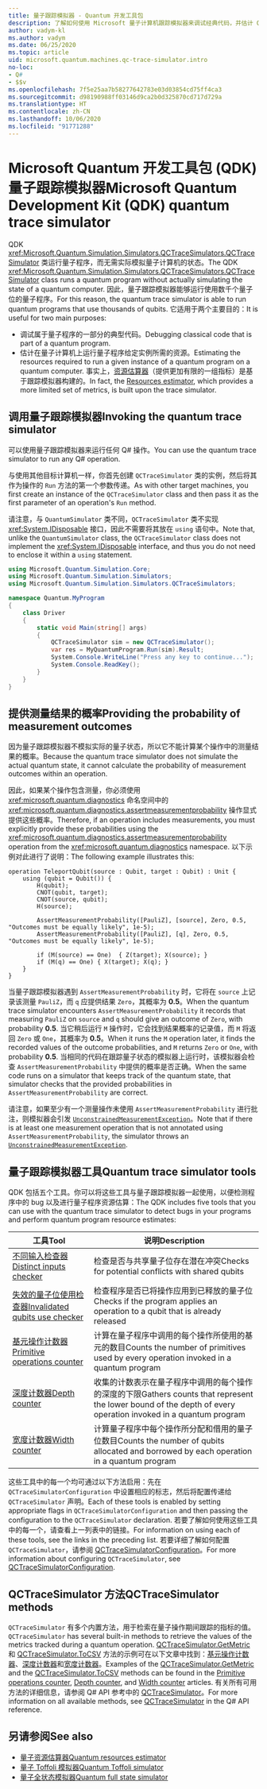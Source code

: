 ```yaml
---
title: 量子跟踪模拟器 - Quantum 开发工具包
description: 了解如何使用 Microsoft 量子计算机跟踪模拟器来调试经典代码，并估计 Q# 程序的资源要求。
author: vadym-kl
ms.author: vadym
ms.date: 06/25/2020
ms.topic: article
uid: microsoft.quantum.machines.qc-trace-simulator.intro
no-loc:
- Q#
- $$v
ms.openlocfilehash: 7f5e25aa7b58277642783e03d03854cd75ff4ca3
ms.sourcegitcommit: d98190988ff03146d9ca2b0d325870cd717d729a
ms.translationtype: HT
ms.contentlocale: zh-CN
ms.lasthandoff: 10/06/2020
ms.locfileid: "91771288"
---
```

# <a name="microsoft-quantum-development-kit-qdk-quantum-trace-simulator"></a><span data-ttu-id="47de3-103">Microsoft Quantum 开发工具包 (QDK) 量子跟踪模拟器</span><span class="sxs-lookup"><span data-stu-id="47de3-103">Microsoft Quantum Development Kit (QDK) quantum trace simulator</span></span>

<span data-ttu-id="47de3-104">QDK <xref:Microsoft.Quantum.Simulation.Simulators.QCTraceSimulators.QCTraceSimulator> 类运行量子程序，而无需实际模拟量子计算机的状态。</span><span class="sxs-lookup"><span data-stu-id="47de3-104">The QDK <xref:Microsoft.Quantum.Simulation.Simulators.QCTraceSimulators.QCTraceSimulator> class runs a quantum program without actually simulating the state of a quantum computer.</span></span> <span data-ttu-id="47de3-105">因此，量子跟踪模拟器能够运行使用数千个量子位的量子程序。</span><span class="sxs-lookup"><span data-stu-id="47de3-105">For this reason, the quantum trace simulator is able to run quantum programs that use thousands of qubits.</span></span>  <span data-ttu-id="47de3-106">它适用于两个主要目的：</span><span class="sxs-lookup"><span data-stu-id="47de3-106">It is useful for two main purposes:</span></span> 

* <span data-ttu-id="47de3-107">调试属于量子程序的一部分的典型代码。</span><span class="sxs-lookup"><span data-stu-id="47de3-107">Debugging classical code that is part of a quantum program.</span></span> 
* <span data-ttu-id="47de3-108">估计在量子计算机上运行量子程序给定实例所需的资源。</span><span class="sxs-lookup"><span data-stu-id="47de3-108">Estimating the resources required to run a given instance of a quantum program on a quantum computer.</span></span> <span data-ttu-id="47de3-109">事实上，[资源估算器](xref:microsoft.quantum.machines.resources-estimator)（提供更加有限的一组指标）是基于跟踪模拟器构建的。</span><span class="sxs-lookup"><span data-stu-id="47de3-109">In fact, the [Resources estimator](xref:microsoft.quantum.machines.resources-estimator), which provides a more limited set of metrics, is built upon the trace simulator.</span></span>

## <a name="invoking-the-quantum-trace-simulator"></a><span data-ttu-id="47de3-110">调用量子跟踪模拟器</span><span class="sxs-lookup"><span data-stu-id="47de3-110">Invoking the quantum trace simulator</span></span>

<span data-ttu-id="47de3-111">可以使用量子跟踪模拟器来运行任何 Q# 操作。</span><span class="sxs-lookup"><span data-stu-id="47de3-111">You can use the quantum trace simulator to run any Q# operation.</span></span>

<span data-ttu-id="47de3-112">与使用其他目标计算机一样，你首先创建 `QCTraceSimulator` 类的实例，然后将其作为操作的 `Run` 方法的第一个参数传递。</span><span class="sxs-lookup"><span data-stu-id="47de3-112">As with other target machines, you first create an instance of the `QCTraceSimulator` class and then pass it as the first parameter of an operation's `Run` method.</span></span>

<span data-ttu-id="47de3-113">请注意，与 `QuantumSimulator` 类不同，`QCTraceSimulator` 类不实现 <xref:System.IDisposable> 接口，因此不需要将其放在 `using` 语句中。</span><span class="sxs-lookup"><span data-stu-id="47de3-113">Note that, unlike the `QuantumSimulator` class, the `QCTraceSimulator` class does not implement the <xref:System.IDisposable> interface, and thus you do not need to enclose it within a `using` statement.</span></span>

```csharp
using Microsoft.Quantum.Simulation.Core;
using Microsoft.Quantum.Simulation.Simulators;
using Microsoft.Quantum.Simulation.Simulators.QCTraceSimulators;

namespace Quantum.MyProgram
{
    class Driver
    {
        static void Main(string[] args)
        {
            QCTraceSimulator sim = new QCTraceSimulator();
            var res = MyQuantumProgram.Run(sim).Result;
            System.Console.WriteLine("Press any key to continue...");
            System.Console.ReadKey();
        }
    }
}
```

## <a name="providing-the-probability-of-measurement-outcomes"></a><span data-ttu-id="47de3-114">提供测量结果的概率</span><span class="sxs-lookup"><span data-stu-id="47de3-114">Providing the probability of measurement outcomes</span></span>

<span data-ttu-id="47de3-115">因为量子跟踪模拟器不模拟实际的量子状态，所以它不能计算某个操作中的测量结果的概率。</span><span class="sxs-lookup"><span data-stu-id="47de3-115">Because the quantum trace simulator does not simulate the actual quantum state, it cannot calculate the probability of measurement outcomes within an operation.</span></span> 

<span data-ttu-id="47de3-116">因此，如果某个操作包含测量，你必须使用 <xref:microsoft.quantum.diagnostics> 命名空间中的 <xref:microsoft.quantum.diagnostics.assertmeasurementprobability> 操作显式提供这些概率。</span><span class="sxs-lookup"><span data-stu-id="47de3-116">Therefore, if an operation includes measurements, you must explicitly provide these probabilities using the <xref:microsoft.quantum.diagnostics.assertmeasurementprobability> operation from the <xref:microsoft.quantum.diagnostics> namespace.</span></span> <span data-ttu-id="47de3-117">以下示例对此进行了说明：</span><span class="sxs-lookup"><span data-stu-id="47de3-117">The following example illustrates this:</span></span>

```qsharp
operation TeleportQubit(source : Qubit, target : Qubit) : Unit {
    using (qubit = Qubit()) {
        H(qubit);
        CNOT(qubit, target);
        CNOT(source, qubit);
        H(source);

        AssertMeasurementProbability([PauliZ], [source], Zero, 0.5, "Outcomes must be equally likely", 1e-5);
        AssertMeasurementProbability([PauliZ], [q], Zero, 0.5, "Outcomes must be equally likely", 1e-5);

        if (M(source) == One)  { Z(target); X(source); }
        if (M(q) == One) { X(target); X(q); }
    }
}
```

<span data-ttu-id="47de3-118">当量子跟踪模拟器遇到 `AssertMeasurementProbability` 时，它将在 `source` 上记录该测量 `PauliZ`，而 `q` 应提供结果 `Zero`，其概率为 **0.5**。</span><span class="sxs-lookup"><span data-stu-id="47de3-118">When the quantum trace simulator encounters `AssertMeasurementProbability` it records that measuring `PauliZ` on `source` and `q` should give an outcome of `Zero`, with probability **0.5**.</span></span> <span data-ttu-id="47de3-119">当它稍后运行 `M` 操作时，它会找到结果概率的记录值，而 `M` 将返回 `Zero` 或 `One`，其概率为 **0.5**。</span><span class="sxs-lookup"><span data-stu-id="47de3-119">When it runs the `M` operation later, it finds the recorded values of the outcome probabilities, and `M` returns `Zero` or `One`, with probability **0.5**.</span></span> <span data-ttu-id="47de3-120">当相同的代码在跟踪量子状态的模拟器上运行时，该模拟器会检查 `AssertMeasurementProbability` 中提供的概率是否正确。</span><span class="sxs-lookup"><span data-stu-id="47de3-120">When the same code runs on a simulator that keeps track of the quantum state, that simulator checks that the provided probabilities in `AssertMeasurementProbability` are correct.</span></span>

<span data-ttu-id="47de3-121">请注意，如果至少有一个测量操作未使用 `AssertMeasurementProbability` 进行批注，则模拟器会引发 [`UnconstrainedMeasurementException`](https://docs.microsoft.com/dotnet/api/microsoft.quantum.simulation.simulators.qctracesimulators.unconstrainedmeasurementexception)。</span><span class="sxs-lookup"><span data-stu-id="47de3-121">Note that if there is at least one measurement operation that is not annotated using `AssertMeasurementProbability`, the simulator throws an [`UnconstrainedMeasurementException`](https://docs.microsoft.com/dotnet/api/microsoft.quantum.simulation.simulators.qctracesimulators.unconstrainedmeasurementexception).</span></span>

## <a name="quantum-trace-simulator-tools"></a><span data-ttu-id="47de3-122">量子跟踪模拟器工具</span><span class="sxs-lookup"><span data-stu-id="47de3-122">Quantum trace simulator tools</span></span>

<span data-ttu-id="47de3-123">QDK 包括五个工具。你可以将这些工具与量子跟踪模拟器一起使用，以便检测程序中的 bug 以及进行量子程序资源估算：</span><span class="sxs-lookup"><span data-stu-id="47de3-123">The QDK includes five tools that you can use with the quantum trace simulator to detect bugs in your programs and perform quantum program resource estimates:</span></span> 

|<span data-ttu-id="47de3-124">工具</span><span class="sxs-lookup"><span data-stu-id="47de3-124">Tool</span></span> | <span data-ttu-id="47de3-125">说明</span><span class="sxs-lookup"><span data-stu-id="47de3-125">Description</span></span> |
|-----| -----|
|[<span data-ttu-id="47de3-126">不同输入检查器</span><span class="sxs-lookup"><span data-stu-id="47de3-126">Distinct inputs checker</span></span>](xref:microsoft.quantum.machines.qc-trace-simulator.distinct-inputs) |<span data-ttu-id="47de3-127">检查是否与共享量子位存在潜在冲突</span><span class="sxs-lookup"><span data-stu-id="47de3-127">Checks for potential conflicts with shared qubits</span></span> |
|[<span data-ttu-id="47de3-128">失效的量子位使用检查器</span><span class="sxs-lookup"><span data-stu-id="47de3-128">Invalidated qubits use checker</span></span>](xref:microsoft.quantum.machines.qc-trace-simulator.invalidated-qubits)  |<span data-ttu-id="47de3-129">检查程序是否已将操作应用到已释放的量子位</span><span class="sxs-lookup"><span data-stu-id="47de3-129">Checks if the program applies an operation to a qubit that is already released</span></span> |
|[<span data-ttu-id="47de3-130">基元操作计数器</span><span class="sxs-lookup"><span data-stu-id="47de3-130">Primitive operations counter</span></span>](xref:microsoft.quantum.machines.qc-trace-simulator.primitive-counter)  | <span data-ttu-id="47de3-131">计算在量子程序中调用的每个操作所使用的基元的数目</span><span class="sxs-lookup"><span data-stu-id="47de3-131">Counts the number of primitives used by every operation invoked in a quantum program</span></span>  |
|[<span data-ttu-id="47de3-132">深度计数器</span><span class="sxs-lookup"><span data-stu-id="47de3-132">Depth counter</span></span>](xref:microsoft.quantum.machines.qc-trace-simulator.depth-counter)  |<span data-ttu-id="47de3-133">收集的计数表示在量子程序中调用的每个操作的深度的下限</span><span class="sxs-lookup"><span data-stu-id="47de3-133">Gathers counts that represent the lower bound of the depth of every operation invoked in a quantum program</span></span>   |
|[<span data-ttu-id="47de3-134">宽度计数器</span><span class="sxs-lookup"><span data-stu-id="47de3-134">Width counter</span></span>](xref:microsoft.quantum.machines.qc-trace-simulator.width-counter)  |<span data-ttu-id="47de3-135">计算量子程序中每个操作所分配和借用的量子位数目</span><span class="sxs-lookup"><span data-stu-id="47de3-135">Counts the number of qubits allocated and borrowed by each operation in a quantum program</span></span> |

<span data-ttu-id="47de3-136">这些工具中的每一个均可通过以下方法启用：先在 `QCTraceSimulatorConfiguration` 中设置相应的标志，然后将配置传递给 `QCTraceSimulator` 声明。</span><span class="sxs-lookup"><span data-stu-id="47de3-136">Each of these tools is enabled by setting appropriate flags in `QCTraceSimulatorConfiguration` and then passing the configuration to the `QCTraceSimulator` declaration.</span></span> <span data-ttu-id="47de3-137">若要了解如何使用这些工具中的每一个，请查看上一列表中的链接。</span><span class="sxs-lookup"><span data-stu-id="47de3-137">For information on using each of these tools, see the links in the preceding list.</span></span> <span data-ttu-id="47de3-138">若要详细了解如何配置 `QCTraceSimulator`，请参阅 [QCTraceSimulatorConfiguration](xref:Microsoft.Quantum.Simulation.Simulators.QCTraceSimulators.QCTraceSimulatorConfiguration)。</span><span class="sxs-lookup"><span data-stu-id="47de3-138">For more information about configuring `QCTraceSimulator`, see [QCTraceSimulatorConfiguration](xref:Microsoft.Quantum.Simulation.Simulators.QCTraceSimulators.QCTraceSimulatorConfiguration).</span></span>

## <a name="qctracesimulator-methods"></a><span data-ttu-id="47de3-139">QCTraceSimulator 方法</span><span class="sxs-lookup"><span data-stu-id="47de3-139">QCTraceSimulator methods</span></span>

<span data-ttu-id="47de3-140">`QCTraceSimulator` 有多个内置方法，用于检索在量子操作期间跟踪的指标的值。</span><span class="sxs-lookup"><span data-stu-id="47de3-140">`QCTraceSimulator` has several built-in methods to retrieve the values of the metrics tracked during a quantum operation.</span></span> <span data-ttu-id="47de3-141">[QCTraceSimulator.GetMetric](https://docs.microsoft.com/dotnet/api/microsoft.quantum.simulation.simulators.qctracesimulators.qctracesimulator.getmetric) 和 [QCTraceSimulator.ToCSV](https://docs.microsoft.com/dotnet/api/microsoft.quantum.simulation.simulators.qctracesimulators.qctracesimulator.tocsv) 方法的示例可在以下文章中找到：[基元操作计数器](xref:microsoft.quantum.machines.qc-trace-simulator.primitive-counter)、[深度计数器](xref:microsoft.quantum.machines.qc-trace-simulator.depth-counter)和[宽度计数器](xref:microsoft.quantum.machines.qc-trace-simulator.width-counter)。</span><span class="sxs-lookup"><span data-stu-id="47de3-141">Examples of the [QCTraceSimulator.GetMetric](https://docs.microsoft.com/dotnet/api/microsoft.quantum.simulation.simulators.qctracesimulators.qctracesimulator.getmetric) and the [QCTraceSimulator.ToCSV](https://docs.microsoft.com/dotnet/api/microsoft.quantum.simulation.simulators.qctracesimulators.qctracesimulator.tocsv) methods can be found in the [Primitive operations counter](xref:microsoft.quantum.machines.qc-trace-simulator.primitive-counter), [Depth counter](xref:microsoft.quantum.machines.qc-trace-simulator.depth-counter), and [Width counter](xref:microsoft.quantum.machines.qc-trace-simulator.width-counter) articles.</span></span> <span data-ttu-id="47de3-142">有关所有可用方法的详细信息，请参阅 Q# API 参考中的 [QCTraceSimulator](xref:Microsoft.Quantum.Simulation.Simulators.QCTraceSimulators.QCTraceSimulator)。</span><span class="sxs-lookup"><span data-stu-id="47de3-142">For more information on all available methods, see [QCTraceSimulator](xref:Microsoft.Quantum.Simulation.Simulators.QCTraceSimulators.QCTraceSimulator) in the Q# API reference.</span></span>  

## <a name="see-also"></a><span data-ttu-id="47de3-143">另请参阅</span><span class="sxs-lookup"><span data-stu-id="47de3-143">See also</span></span>

- [<span data-ttu-id="47de3-144">量子资源估算器</span><span class="sxs-lookup"><span data-stu-id="47de3-144">Quantum resources estimator</span></span>](xref:microsoft.quantum.machines.resources-estimator)
- [<span data-ttu-id="47de3-145">量子 Toffoli 模拟器</span><span class="sxs-lookup"><span data-stu-id="47de3-145">Quantum Toffoli simulator</span></span>](xref:microsoft.quantum.machines.toffoli-simulator)
- [<span data-ttu-id="47de3-146">量子全状态模拟器</span><span class="sxs-lookup"><span data-stu-id="47de3-146">Quantum full state simulator</span></span>](xref:microsoft.quantum.machines.full-state-simulator) 